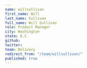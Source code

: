```yaml
---
name: willsullivan
first_name: Will
last_name: Sullivan
full_name: Will Sullivan
role: Product Manager
city: Washington
state: D.C.
github: 
twitter: 
team: Delivery
redirect_from: "/team/willsullivan/"
published: true
---
```


